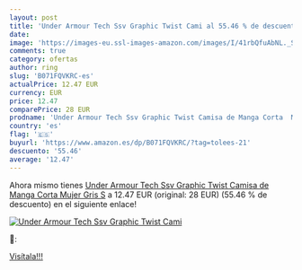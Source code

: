 ```yaml
---
layout: post
title: 'Under Armour Tech Ssv Graphic Twist Cami al 55.46 % de descuento'
date: 
image: 'https://images-eu.ssl-images-amazon.com/images/I/41rbQfuAbNL._SL200_.jpg'
comments: true
category: ofertas
author: ring
slug: 'B071FQVKRC-es'
actualPrice: 12.47 EUR
currency: EUR
price: 12.47
comparePrice: 28 EUR
prodname: 'Under Armour Tech Ssv Graphic Twist Camisa de Manga Corta  Mujer  Gris  S'
country: 'es'
flag: '🇪🇸'
buyurl: 'https://www.amazon.es/dp/B071FQVKRC/?tag=tolees-21'
descuento: '55.46'
average: '12.47'
---
```


Ahora mismo tienes [Under Armour Tech Ssv Graphic Twist Camisa de Manga Corta  Mujer  Gris  S](https://www.amazon.es/dp/B071FQVKRC/?tag=tolees-21) a 12.47 EUR (original: 28 EUR) (55.46 %  de descuento) en el siguiente enlace!

[![Under Armour Tech Ssv Graphic Twist Cami](https://images-eu.ssl-images-amazon.com/images/I/41rbQfuAbNL._SL200_.jpg)](https://www.amazon.es/dp/B071FQVKRC/?tag=tolees-21)

🔎:


[Visítala!!!](https://www.amazon.es/dp/B071FQVKRC/?tag=tolees-21)
